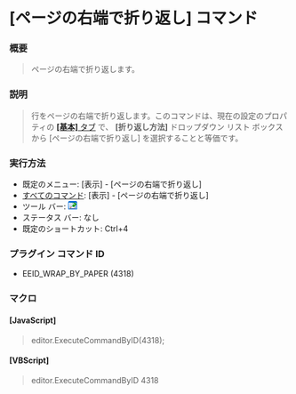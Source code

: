 # \[ページの右端で折り返し\] コマンド

### 概要

> ページの右端で折り返します。

### 説明

> 行をページの右端で折り返します。このコマンドは、現在の設定のプロパティの [**\[基本\]** タブ](../../dlg/properties/general/index) で、 **\[折り返し方法\]** ドロップダウン リスト ボックスから \[ページの右端で折り返し\] を選択することと等価です。

### 実行方法

- 既定のメニュー: \[表示\] \- \[ページの右端で折り返し\]
- [すべてのコマンド](../../glossary/allcommands): \[表示\] \- \[ページの右端で折り返し\]
- ツール バー: ![](../../images/wrapbypage.gif)
- ステータス バー: なし
- 既定のショートカット: Ctrl+4

### プラグイン コマンド ID

- EEID\_WRAP\_BY\_PAPER (4318)

### マクロ

#### \[JavaScript\]

> editor.ExecuteCommandByID(4318);

#### \[VBScript\]

> editor.ExecuteCommandByID 4318
